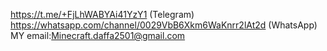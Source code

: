 https://t.me/+FjLhWABYAi41YzY1 (Telegram) 
https://whatsapp.com/channel/0029VbB6Xkm6WaKnrr2lAt2d (WhatsApp)
MY email:Minecraft.daffa2501@gmail.com